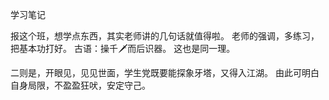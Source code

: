 学习笔记

报这个班，想学点东西，其实老师讲的几句话就值得啦。
老师的强调，多练习，把基本功打好。
古语：操千🗡而后识器。
这也是同一理。

二则是，开眼见，见见世面，学生党既要能探象牙塔，又得入江湖。
由此可明白自身局限，不盈盈狂吠，安定守己。



